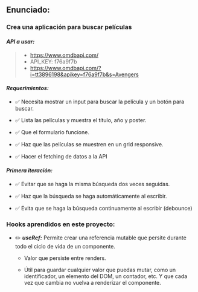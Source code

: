 ## **Enunciado:**

### **Crea una aplicación para buscar películas**

#### **_API a usar:_**

> + https://www.omdbapi.com/
> + API_KEY: f76a9f7b
> + https://www.omdbapi.com/?i=tt3896198&apikey=f76a9f7b&s=Avengers

#### **_Requerimientos:_**

+ ✅ Necesita mostrar un input para buscar la película y un botón para buscar.

+ ✅ Lista las películas y muestra el título, año y poster.

+ ✅ Que el formulario funcione.

+ ✅ Haz que las películas se muestren en un grid responsive.

+ ✅ Hacer el fetching de datos a la API

#### **_Primera iteración:_**

+ ✅ Evitar que se haga la misma búsqueda dos veces seguidas.

+ ✅ Haz que la búsqueda se haga automáticamente al escribir.

+ ✅ Evita que se haga la búsqueda continuamente al escribir (debounce)


### **Hooks aprendidos en este proyecto:**

+ ✏️ **_useRef:_** Permite crear una referencia mutable que persite durante todo el ciclo de vida de un componente.

  + Valor que persiste entre renders.
  
  + Útil para guardar cualquier valor que puedas mutar, como un identificador, un elemento del DOM, un contador, etc. Y que cada vez que cambia no vuelva a renderizar el componente.

